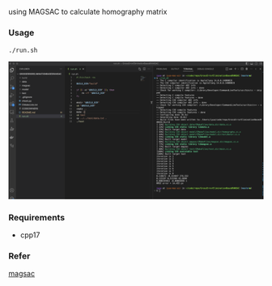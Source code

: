 using MAGSAC to calculate homography matrix

### Usage
```bash
./run.sh
```
![pic](./test/pic.png)
### Requirements

- cpp17

### Refer
[magsac](https://github.com/danini/magsac)